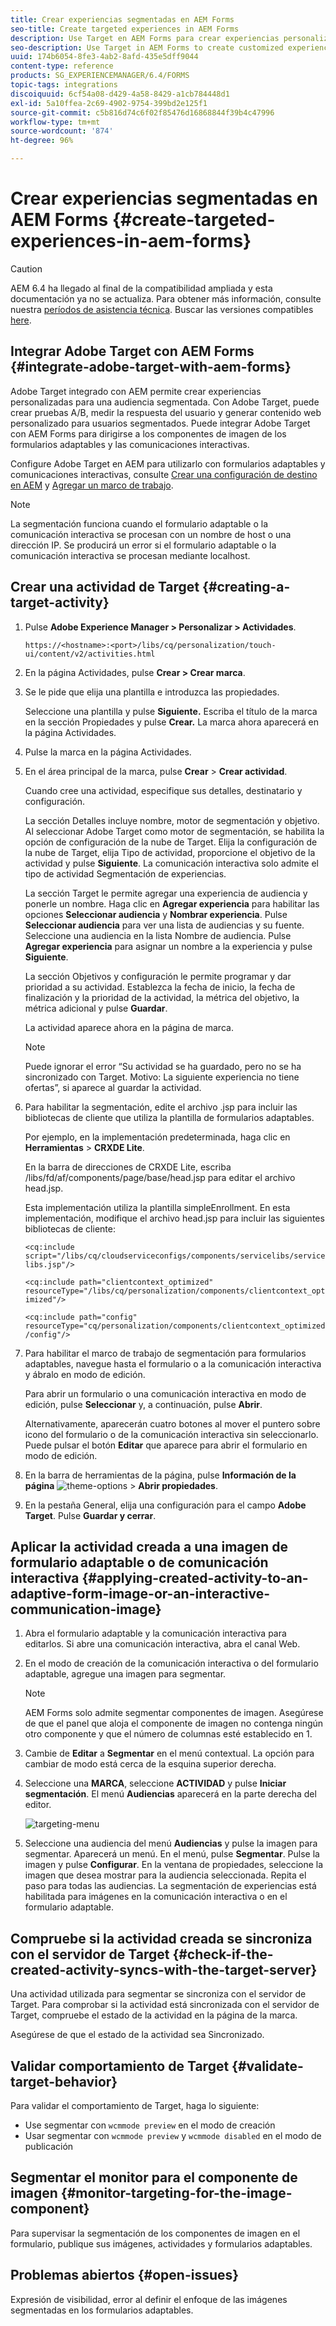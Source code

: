 ```yaml
---
title: Crear experiencias segmentadas en AEM Forms
seo-title: Create targeted experiences in AEM Forms
description: Use Target en AEM Forms para crear experiencias personalizadas para clientes segmentados.
seo-description: Use Target in AEM Forms to create customized experiences for targeted customers.
uuid: 174b6054-8fe3-4ab2-8afd-435e5dff9044
content-type: reference
products: SG_EXPERIENCEMANAGER/6.4/FORMS
topic-tags: integrations
discoiquuid: 6cf54a08-d429-4a58-8429-a1cb784448d1
exl-id: 5a10ffea-2c69-4902-9754-399bd2e125f1
source-git-commit: c5b816d74c6f02f85476d16868844f39b4c47996
workflow-type: tm+mt
source-wordcount: '874'
ht-degree: 96%

---
```


# Crear experiencias segmentadas en AEM Forms {#create-targeted-experiences-in-aem-forms}

>[!CAUTION]
>
>AEM 6.4 ha llegado al final de la compatibilidad ampliada y esta documentación ya no se actualiza. Para obtener más información, consulte nuestra [períodos de asistencia técnica](https://helpx.adobe.com/es/support/programs/eol-matrix.html). Buscar las versiones compatibles [here](https://experienceleague.adobe.com/docs/).

## Integrar Adobe Target con AEM Forms {#integrate-adobe-target-with-aem-forms}

Adobe Target integrado con AEM permite crear experiencias personalizadas para una audiencia segmentada. Con Adobe Target, puede crear pruebas A/B, medir la respuesta del usuario y generar contenido web personalizado para usuarios segmentados. Puede integrar Adobe Target con AEM Forms para dirigirse a los componentes de imagen de los formularios adaptables y las comunicaciones interactivas.

Configure Adobe Target en AEM para utilizarlo con formularios adaptables y comunicaciones interactivas, consulte [Crear una configuración de destino en AEM](/help/sites-administering/target.md) y [Agregar un marco de trabajo](/help/sites-administering/target.md).

>[!NOTE]
>
>La segmentación funciona cuando el formulario adaptable o la comunicación interactiva se procesan con un nombre de host o una dirección IP. Se producirá un error si el formulario adaptable o la comunicación interactiva se procesan mediante localhost.

## Crear una actividad de Target {#creating-a-target-activity}

1. Pulse **Adobe Experience Manager > Personalizar > Actividades**.

   `https://<hostname>:<port>/libs/cq/personalization/touch-ui/content/v2/activities.html`

1. En la página Actividades, pulse **Crear > Crear marca**.
1. Se le pide que elija una plantilla e introduzca las propiedades.

   Seleccione una plantilla y pulse **Siguiente.** Escriba el título de la marca en la sección Propiedades y pulse **Crear.**
La marca ahora aparecerá en la página Actividades.

1. Pulse la marca en la página Actividades.
1. En el área principal de la marca, pulse **Crear** > **Crear actividad**.

   Cuando cree una actividad, especifique sus detalles, destinatario y configuración.

   La sección Detalles incluye nombre, motor de segmentación y objetivo. Al seleccionar Adobe Target como motor de segmentación, se habilita la opción de configuración de la nube de Target. Elija la configuración de la nube de Target, elija Tipo de actividad, proporcione el objetivo de la actividad y pulse **Siguiente**. La comunicación interactiva solo admite el tipo de actividad Segmentación de experiencias.

   La sección Target le permite agregar una experiencia de audiencia y ponerle un nombre. Haga clic en **Agregar experiencia** para habilitar las opciones **Seleccionar audiencia** y **Nombrar experiencia**. Pulse **Seleccionar audiencia** para ver una lista de audiencias y su fuente. Seleccione una audiencia en la lista Nombre de audiencia. Pulse **Agregar experiencia** para asignar un nombre a la experiencia y pulse **Siguiente**.

   La sección Objetivos y configuración le permite programar y dar prioridad a su actividad. Establezca la fecha de inicio, la fecha de finalización y la prioridad de la actividad, la métrica del objetivo, la métrica adicional y pulse **Guardar**.

   La actividad aparece ahora en la página de marca.

   >[!NOTE]
   >
   >Puede ignorar el error “Su actividad se ha guardado, pero no se ha sincronizado con Target. Motivo: La siguiente experiencia no tiene ofertas”, si aparece al guardar la actividad.

1. Para habilitar la segmentación, edite el archivo .jsp para incluir las bibliotecas de cliente que utiliza la plantilla de formularios adaptables.

   Por ejemplo, en la implementación predeterminada, haga clic en **Herramientas** > **CRXDE Lite**.

   En la barra de direcciones de CRXDE Lite, escriba /libs/fd/af/components/page/base/head.jsp para editar el archivo head.jsp.

   Esta implementación utiliza la plantilla simpleEnrollment. En esta implementación, modifique el archivo head.jsp para incluir las siguientes bibliotecas de cliente:

   `<cq:include script="/libs/cq/cloudserviceconfigs/components/servicelibs/servicelibs.jsp"/>`

   `<cq:include path="clientcontext_optimized" resourceType="/libs/cq/personalization/components/clientcontext_optimized"/>`

   `<cq:include path="config" resourceType="cq/personalization/components/clientcontext_optimized/config"/>`

1. Para habilitar el marco de trabajo de segmentación para formularios adaptables, navegue hasta el formulario o a la comunicación interactiva y ábralo en modo de edición.

   Para abrir un formulario o una comunicación interactiva en modo de edición, pulse **Seleccionar** y, a continuación, pulse **Abrir**.

   Alternativamente, aparecerán cuatro botones al mover el puntero sobre icono del formulario o de la comunicación interactiva sin seleccionarlo. Puede pulsar el botón **Editar** que aparece para abrir el formulario en modo de edición.

1. En la barra de herramientas de la página, pulse **Información de la página** ![theme-options](assets/theme-options.png) > **Abrir propiedades**.
1. En la pestaña General, elija una configuración para el campo **Adobe Target**. Pulse **Guardar y cerrar**.

## Aplicar la actividad creada a una imagen de formulario adaptable o de comunicación interactiva {#applying-created-activity-to-an-adaptive-form-image-or-an-interactive-communication-image}

1. Abra el formulario adaptable y la comunicación interactiva para editarlos. Si abre una comunicación interactiva, abra el canal Web.

1. En el modo de creación de la comunicación interactiva o del formulario adaptable, agregue una imagen para segmentar.

   >[!NOTE]
   >
   >AEM Forms solo admite segmentar componentes de imagen. Asegúrese de que el panel que aloja el componente de imagen no contenga ningún otro componente y que el número de columnas esté establecido en 1.

1. Cambie de **Editar** a **Segmentar** en el menú contextual. La opción para cambiar de modo está cerca de la esquina superior derecha.
1. Seleccione una **MARCA**, seleccione **ACTIVIDAD** y pulse **Iniciar segmentación**. El menú **Audiencias** aparecerá en la parte derecha del editor.

   ![targeting-menu](assets/targeting-menu.png)

1. Seleccione una audiencia del menú **Audiencias** y pulse la imagen para segmentar. Aparecerá un menú. En el menú, pulse **Segmentar**. Pulse la imagen y pulse **Configurar**. En la ventana de propiedades, seleccione la imagen que desea mostrar para la audiencia seleccionada. Repita el paso para todas las audiencias. La segmentación de experiencias está habilitada para imágenes en la comunicación interactiva o en el formulario adaptable.

## Compruebe si la actividad creada se sincroniza con el servidor de Target {#check-if-the-created-activity-syncs-with-the-target-server}

Una actividad utilizada para segmentar se sincroniza con el servidor de Target. Para comprobar si la actividad está sincronizada con el servidor de Target, compruebe el estado de la actividad en la página de la marca.

Asegúrese de que el estado de la actividad sea Sincronizado.

## Validar comportamiento de Target {#validate-target-behavior}

Para validar el comportamiento de Target, haga lo siguiente:

* Use segmentar con `wcmmode preview` en el modo de creación
* Usar segmentar con `wcmmode preview` y `wcmmode disabled` en el modo de publicación

## Segmentar el monitor para el componente de imagen {#monitor-targeting-for-the-image-component}

Para supervisar la segmentación de los componentes de imagen en el formulario, publique sus imágenes, actividades y formularios adaptables.

## Problemas abiertos {#open-issues}

Expresión de visibilidad, error al definir el enfoque de las imágenes segmentadas en los formularios adaptables.
